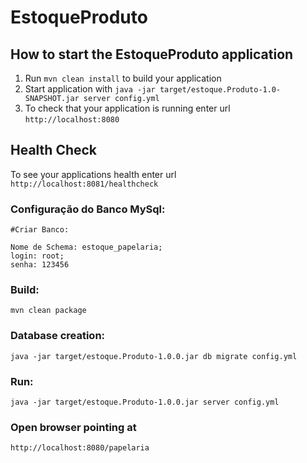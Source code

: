 # EstoqueProduto

How to start the EstoqueProduto application
---

1. Run `mvn clean install` to build your application
1. Start application with `java -jar target/estoque.Produto-1.0-SNAPSHOT.jar server config.yml`
1. To check that your application is running enter url `http://localhost:8080`

Health Check
---

To see your applications health enter url `http://localhost:8081/healthcheck`

### Configuração do Banco MySql:

    #Criar Banco:

    Nome de Schema: estoque_papelaria;
    login: root;
    senha: 123456

### Build:

	mvn clean package


### Database creation:

	java -jar target/estoque.Produto-1.0.0.jar db migrate config.yml


### Run:

	java -jar target/estoque.Produto-1.0.0.jar server config.yml


### Open browser pointing at

	http://localhost:8080/papelaria